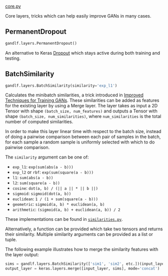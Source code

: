 [core.py](https://github.com/codekansas/gandlf/blob/master/gandlf/layers/core.py)

Core layers, tricks which can help easily improve GANs in many cases.

## PermanentDropout

````python
gandlf.layers.PermanentDropout()
````

An alternative to Keras [Dropout](https://keras.io/layers/core/#dropout) which stays active during both training and testing.

## BatchSimilarity

````python
gandlf.layers.BatchSimilarity(similarity='exp_l1')
````

Calculates the minibatch similarities, a trick introduced in [Improved Techniques for Training GANs](https://arxiv.org/abs/1606.03498). These similarities can be added as features for the existing layer by using a Merge layer. The layer takes as input a 2D Tensor with shape `(batch_size, num_features)` and outputs a Tensor with shape `(batch_size, num_similarities)`, where `num_similarities` is the total number of computed similarities.

In order to make this layer linear time with respect to the batch size, instead of doing a pairwise comparison between each pair of samples in the batch, for each sample a random sample is uniformly selected with which to do pairwise comparison.

The `similarity` argument can be one of:

 - `exp_l1`: `exp(sum(abs(a - b)))`
 - `exp_l2` or `rbf`: `exp(sum(square(a - b)))`
 - `l1`: `sum(abs(a - b))`
 - `l2`: `sum(square(a - b))`
 - `cosine`: `dot(a, b) / (|| a || * || b ||)`
 - `sigmoid`: `sigmoid(dot(a, b))`
 - `euclidean`: `1 / (1 + sum(square(a - b)))`
 - `geometric`: `sigmoid(a, b) * euclidean(a, b)`
 - `arithmetic`: `(sigmoid(a, b) + euclidean(a, b)) / 2`

These implementations can be found in [`similarities.py`](https://github.com/codekansas/gandlf/blob/master/gandlf/similarities.py).

Alternatively, a function can be provided which take two tensors and returns their similarity. Multiple similarity arguments can be provided as a list or tuple. 

The following example illustrates how to merge the similarity features with the layer output:

````python
sims = gandlf.layers.BatchSimilarity(['sim1', 'sim2', etc.])(input_layer)
output_layer = keras.layers.merge([input_layer, sims], mode='concat')
````

